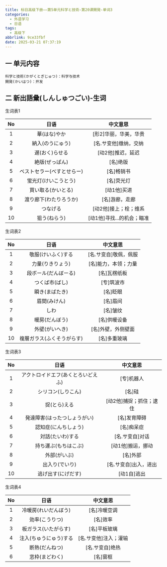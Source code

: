 ```yaml
---
title: 标日高级下册——第5单元科学と技術-第20课開発-单词3
categories:
  - 外语学习
  - 日语
tags:
  - 高级下
abbrlink: 9ce33fbf
date: 2025-03-21 07:37:19
---
```

## 一 单元内容

```
科学と技術(かがくとぎじゅつ)：科学与技术
開発(かいはつ)：开发
```

<!--more-->

## 二 新出語彙(しんしゅつごい)-生词

生词表1

|  No  |            日语            |          中文意思          |
| :--: | :------------------------: | :------------------------: |
|  1   |        華(はな)やか        |   [形2]华丽，华美，华贵    |
|  2   |      納入(のうにゅう)      |   [名.サ变他]缴纳，交纳    |
|  3   |       遅(おく)らせる       |     [动2他]推迟，延迟      |
|  4   |       絶版(ぜっぱん)       |          [名]绝版          |
|  5   | ベストセラー(べすとせらー) |         [名]畅销书         |
|  6   |    蛍光灯(けいこうとう)    |         [名]荧光灯         |
|  7   |     買い取る(かいとる)     |        [动1他]买进         |
|  8   |   渡り廊下(わたりろうか)   |       [名]游廊，走廊       |
|  9   |          つなげる          |   [动2他]接上；栓；维系    |
|  10  |        狙う(ねらう)        | [动1他]寻找...的机会；瞄准 |

生词表2

|  No  |            日语            |       中文意思        |
| :--: | :------------------------: | :-------------------: |
|  1   |     敬服(けいふく)する     | [名.サ变自]敬佩，佩服 |
|  2   |      力量(りきりょう)      | [名]能力，本领；力量  |
|  3   |    段ボール(だんぼーる)    |     [名]瓦楞纸板      |
|  4   |       つくば市(ばし)       |      [专]筑波市       |
|  5   |       瞬き(まばたき)       |       [名]眨眼        |
|  6   |        眉間(みけん)        |       [名]眉间        |
|  7   |            しわ            |       [名]皱纹        |
|  8   |       暖房(だんぼう)       |     [名]供暖设备      |
|  9   |       外壁(がいへき)       |  [名]外壁，外侧壁面   |
|  10  | 複層ガラス(ふくそうがらす) |     [名]多重玻璃      |

生词表3

|  No  |                日语                |        中文意思         |
| :--: | :--------------------------------: | :---------------------: |
|  1   | アクトロイドエフ(あくとろいどえふ) |       [专]机器人        |
|  2   |         シリコン(しりこん)         |         [名]硅          |
|  3   |            捉(とら)える            | [动2他]捕捉；抓住；逮住 |
|  4   |    発達障害(はったつしょうがい)    |      [名]发育障碍       |
|  5   |        認知症(にんちしょう)        |       [名]痴呆症        |
|  6   |          対話(たいわ)する          |     [名.サ变自]对话     |
|  7   |        持ち運ぶ(もちはこぶ)        |    [动1他]搬运，挪动    |
|  8   |            外部(がいぶ)            |        [名]外部         |
|  9   |           出入り(でいり)           |  [名.サ变自]出入，进出  |
|  10  |         逃げ出す(にげだす)         |       [动1自]逃出       |

生词表4

|  No  |          日语          |       中文意思        |
| :--: | :--------------------: | :-------------------: |
|  1   |  冷暖房(れいだんぼう)  |     [名]冷暖空调      |
|  2   |     効率(こうりつ)     |       [名]效率        |
|  3   |  板ガラス(いたがらす)  |     [名]平板玻璃      |
|  4   | 注入(ちゅうにゅう)する | [名.サ变他]注入；灌输 |
|  5   |     断熱(だんねつ)     |    [名.サ变自]绝热    |
|  6   |     窓枠(まどわく)     |       [名]窗框        |

